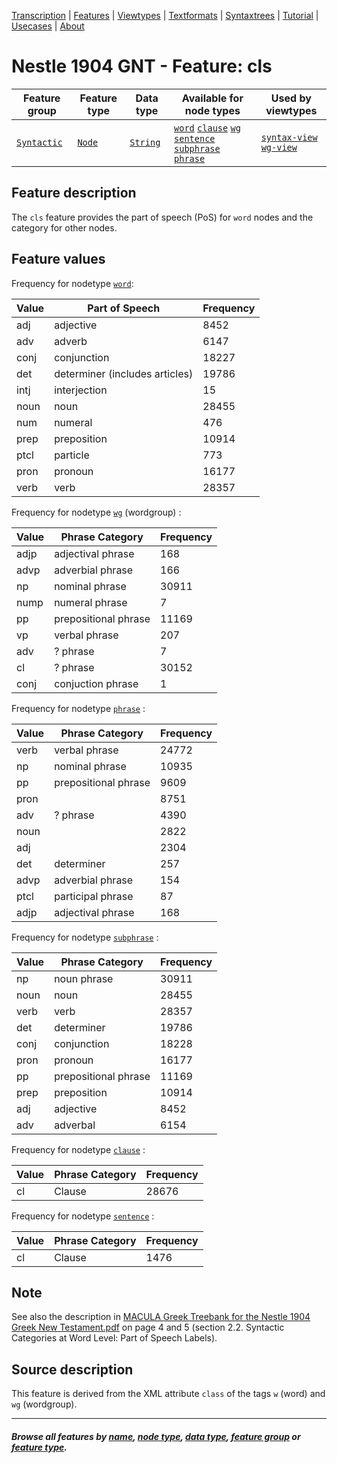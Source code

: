 <a name="start"></a>
<div class="hidden-content">
<a href="../transcription.md">Transcription</a> | <a href="README.md#start">Features</a> | <a href="../viewtypes.md#start">Viewtypes</a> | <a href="../textformats.md#start">Textformats</a> |  <a href="../syntaxtrees.md#start">Syntaxtrees</a> | <a href="../../tutorial/README.md#start">Tutorial</a> | <a href="../usecases/README.md#start">Usecases</a> | <a href="../about.md#start">About</a>
</div>

# Nestle 1904 GNT - Feature: cls

Feature group | Feature type | Data type | Available for node types | Used by viewtypes
---  | --- | --- | --- | ---
[`Syntactic`](featuresbygroup.md#syntactic-features) | [`Node`](featuresbyfeaturetype.md#node-features) | [`String`](featuresbydatatype.md#string-datatype) | [`word`](featuresbynodetype.md#word-nodes) [`clause`](featuresbynodetype.md#clause-nodes)  [`wg`](featuresbynodetype.md#wordgroup-nodes) [`sentence`](featuresbynodetype.md#sentence-nodes) [`subphrase`](featuresbynodetype.md#subphrase-nodes) [`phrase`](featuresbynodetype.md#phrase-nodes) | [`syntax-view`](../syntax-view.md#start) [`wg-view`](../wg-view.md#start)

## Feature description

The `cls` feature provides the part of speech (PoS) for `word` nodes and the category for other nodes. 
## Feature values

Frequency for nodetype [`word`](featuresbynodetype.md#word-nodes):

Value | Part of Speech | Frequency
--- | --- | ---
adj | adjective | 8452
adv | adverb | 6147
conj | conjunction | 18227
det | determiner (includes articles) | 19786
intj | interjection | 15
noun | noun | 28455
num | numeral | 476
prep | preposition | 10914
ptcl | particle | 773
pron | pronoun | 16177
verb | verb | 28357

Frequency for nodetype [`wg`](featuresbynodetype.md#wordgroup-nodes) (wordgroup) :

Value | Phrase Category | Frequency
--- | --- | ---
adjp | adjectival phrase | 168
advp | adverbial phrase | 166
np | nominal phrase | 30911
nump | numeral phrase | 7
pp | prepositional phrase | 11169
vp | verbal phrase | 207
adv | ? phrase | 7
cl | ? phrase | 30152
conj | conjuction phrase| 1

Frequency for nodetype [`phrase`](featuresbynodetype.md#phrase-nodes) :

Value | Phrase Category | Frequency
--- | --- | ---
verb | verbal phrase|	24772
np	| nominal phrase |10935
pp | prepositional phrase |	9609
pron ||	8751
adv	| ? phrase | 4390
noun | |	2822
adj	|| 2304
det	| determiner | 257
advp | adverbial phrase |	154
ptcl | participal phrase |	87
adjp | adjectival phrase | 168

Frequency for nodetype [`subphrase`](featuresbynodetype.md#subphrase-nodes) :

Value | Phrase Category | Frequency
--- | --- | ---
np	| noun phrase | 30911
noun | noun | 28455
verb	| verb | 28357
det | determiner | 19786
conj | conjunction | 18228
pron | pronoun | 16177
pp | prepositional phrase|11169
prep| preposition | 10914
adj | adjective | 8452
adv	| adverbal | 6154

Frequency for nodetype [`clause`](featuresbynodetype.md#clause-nodes) :

Value | Phrase Category | Frequency
--- | --- | ---
cl | Clause | 28676

Frequency for nodetype [`sentence`](featuresbynodetype.md#sentence-nodes) :

Value | Phrase Category | Frequency
--- | --- | ---
cl | Clause | 1476

## Note
See also the description in [MACULA Greek Treebank for the Nestle 1904 Greek New Testament.pdf](https://nbviewer.org/github/biblicalhumanities/greek-new-testament/blob/master/syntax-trees/nestle1904/doc/Nestle%201904%20Treebank%20Documentation.pdf) on page 4 and 5 (section 2.2. Syntactic Categories at Word Level: Part of Speech Labels).

## Source description

This feature is derived from the XML attribute `class` of the tags `w` (word) and `wg` (wordgroup).

---
#### *Browse all features by [name](featuresbyname.md#start), [node type](featuresbynodetype.md#start), [data type](featuresbydatatype.md#start), [feature group](featuresbygroup.md#start) or [feature type](featuresbyfeaturetype.md#start).*
